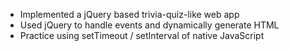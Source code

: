 * Implemented a jQuery based trivia-quiz-like web app
* Used jQuery to handle events and dynamically generate HTML
* Practice using setTimeout / setInterval of native JavaScript
